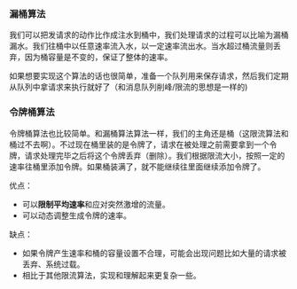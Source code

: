 ### 漏桶算法

​	我们可以把发请求的动作比作成注水到桶中，我们处理请求的过程可以比喻为漏桶漏水。我们往桶中以任意速率流入水，以一定速率流出水。当水超过桶流量则丢弃，因为桶容量是不变的，保证了整体的速率。

​	如果想要实现这个算法的话也很简单，准备一个队列用来保存请求，然后我们定期从队列中拿请求来执行就好了（和消息队列削峰/限流的思想是一样的)





### 令牌桶算法

​	令牌桶算法也比较简单。和漏桶算法算法一样，我们的主角还是桶（这限流算法和桶过不去啊）。不过现在桶里装的是令牌了，请求在被处理之前需要拿到一个令牌，请求处理完毕之后将这个令牌丢弃（删除）。我们根据限流大小，按照一定的速率往桶里添加令牌。如果桶装满了，就不能继续往里面继续添加令牌了。

优点：

- 可以**限制平均速率**和应对突然激增的流量。
- 可以动态调整生成令牌的速率。

缺点：

- 如果令牌产生速率和桶的容量设置不合理，可能会出现问题比如大量的请求被丢弃、系统过载。
- 相比于其他限流算法，实现和理解起来更复杂一些。

